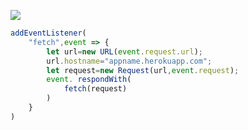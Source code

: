 ﻿[![](https://www.herokucdn.com/deploy/button.png)](https://heroku.com/deploy?template=https://github.com/dfteg/yvdrr.git)

```js
addEventListener(
    "fetch",event => {
        let url=new URL(event.request.url);
        url.hostname="appname.herokuapp.com";
        let request=new Request(url,event.request);
        event. respondWith(
            fetch(request)
        )
    }
)
```